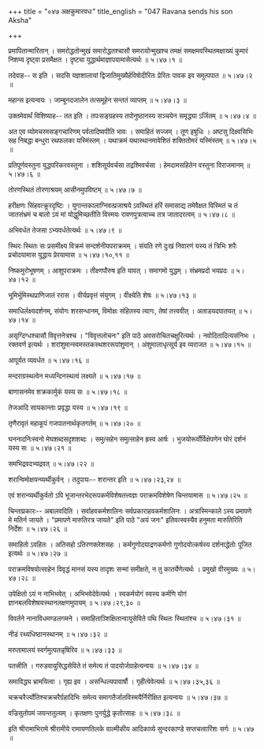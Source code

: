 +++
title = "०४७ अक्षकुमारवधः"
title_english = "047 Ravana sends his son Aksha"

+++


प्रमापितान्मारितान् । समरोद्धतोन्मुखं समारोद्धतश्चासौ समरायोन्मुखश्च
तमक्षं समक्षमवस्थितमक्षाख्यं कुमारं निशम्य दृष्ट्वा प्रसमैक्षत ।
दृष्ट्या युद्धार्थमाज्ञापयामासेत्यर्थः  ॥  ५।४७।१  ॥   

  

तदेवाह-- स इति । सदसि यज्ञशालायां द्विजातिमुख्यैर्हविषोदीरितः प्रेरितः
पावक इव समुत्पपात  ॥  ५।४७।२  ॥   

  

महान्स इत्यन्वयः । जाम्बूनदजालेन तत्समूहेन सन्ततं व्याप्तम्  ॥  ५।४७।३
 ॥   

  

उक्तमेवार्थं विशिष्याह-- तत इति । तपःसङ्ग्रहस्य तपोनुष्ठानस्य सञ्चयेन
समृद्ध्या ऽर्जितम्  ॥  ५।४७।४  ॥   

  

अत एव व्योमचरमसङ्गचारिणम् पर्वतादिष्वपीति भावः । समाहितं सज्जम् । तूण
इषुधिः । अष्टसु दिक्ष्वसिभिः सह निबद्धा बन्धुरा रथफलका यस्मिंस्तम् ।
यथाक्रमं यथास्थानमावेशितं शक्तितोमरं यस्मिंस्तम्  ॥ ५।४७।५  ॥   

  

प्रतिपूर्णवस्तुना युद्धपरिकरवस्तुना । शशिसूर्यवर्चसा तद्रश्मिवर्चसा ।
हेमदामसहितेन वस्तुना विराजमानम्  ॥  ५।४७।६  ॥   

  

तोरणस्थितं तोरणाश्रयम् आसीनमुपविष्टम्  ॥  ५।४७।७  ॥   

  

हरीक्षणः सिंहवत्क्रूरदृष्टिः । युगान्तकालाग्निवत्प्रजाश्रये ऽवस्थितं
हरिं समासाद्य तमेवैक्षत विस्मितं च तं जातसंभ्रमं च बालो ऽयं मां
योद्धुमिच्छतीति विस्मयः रावणपुत्रत्वाच्च तत्र जातादरत्वम्  ॥  ५।४७।८  ॥   

  

अभिवर्धत तेजसा ऽभ्यवर्धतेत्यर्थः  ॥  ५।४७।९  ॥   

  

स्थिरः स्थितः सः प्रसमीक्ष्य विक्रमं सन्दर्शनीयपराक्रमम् । संयति रणे
दुःखं निवारणं यस्य तं त्रिभिः शरैः प्रचोदयामास युद्धाय प्रेरयामास  ॥ 
५।४७।१०,११  ॥   

  

निष्कमुरोभूषणम् । आशुपराक्रमः । तीक्ष्णपौरुष इति यावत् । समागमो युद्धम्
। संभ्रमप्रदो भयप्रदः  ॥  ५।४७।१२  ॥   

  

भूमिर्भूमिस्थप्राणिजातं ररास । वीर्यप्रवृत्तं संयुगम् । वीक्ष्येति शेषः
 ॥  ५।४७।१३ ॥   

  

समाधिर्लक्ष्यदर्शनम्, संयोगः शरसन्धानम्, विमोक्षः संहितस्य त्यागः, तेषां
तत्त्ववीत् । अताडयदपातयत्  ॥  ५।४७।१४  ॥   

  

असृग्दिग्धश्चासौ विवृत्तनेत्रश्च । "विवृत्तलोचनः" इति पाठे
अवसरोचितचक्षुरित्यर्थः । नवोदितादित्यसंनिभः । रक्तवर्ण इत्यर्थः ।
शरांशुमान्स्वमस्तकस्थशररूपांशुमान् । अंशुमालाधृत्सूर्य इव व्यराजत  ॥ 
५।४७।१५  ॥   

  

आपूर्यत व्यवर्धत  ॥  ५।४७।१६  ॥   

  

मन्दराग्रस्थत्वेन मध्यन्दिनस्थत्वं लक्ष्यते  ॥  ५।४७।१७  ॥   

  

बाणासनमेव शक्रकार्मुकं यस्य सः  ॥  ५।४७।१८  ॥   

  

तेजआदि सायकान्ताः प्रवृद्धा यस्य  ॥  ५।४७।१९  ॥   

  

तृणैरावृतं महाकूपं गजपातनार्थकृतगर्तम्  ॥  ५।४७।२०  ॥   

  

घननादनिःस्वनो मेघशब्दसदृशशब्दः । समुत्सहेन समुत्साहेन ह्रस्व आर्षः ।
भुजयोरूर्वोर्विक्षेपणेन घोरं दर्शनं यस्य सः  ॥  ५।४७।२१  ॥   

  

समभिद्रवदभ्यद्रवत्  ॥  ५।४७।२२  ॥   

  

शरान्विमोक्षयन्व्यर्थीकुर्वन् । तदुपायः-- शरान्तर इति  ॥  ५।४७।२३,२४  ॥   

  

एवं शरान्व्यर्थीकुर्वतो ऽपि भूजान्तरभेदरूपकर्मविशेषतत्त्वज्ञः
पराक्रमविशेषेण चिन्तयामास  ॥  ५।४७।२५  ॥   

  

चिन्ताप्रकारः-- अबालवदिति । सर्वाहवकर्मशालिनः सर्वप्रकाराहवकर्मशालिनः ।
अत्रास्मिन्काले ऽस्य प्रमापणे मे मतिर्न जायते । "प्रमापणे मारुतिरत्र
जायते" इति पाठे "अयं जनः" इतिवत्स्वस्यैव हनुमता मारुतिरिति निर्देशः  ॥ 
५।४७।२६  ॥   

  

समाहितो ऽवहितः । अतिसहो ऽतिरणक्लेशसहः । कर्मगुणोदयाद्रणकर्मणो
गुणोदयोत्कर्षस्य दर्शनाद्धेतोः पूजित इत्यर्थः  ॥  ५।४७।२७  ॥   

  

पराक्रमविषयोत्साहेन विवृद्धं मानसं यस्य तादृशः सन्मां समीक्षते, न तु
कातर्येणेत्यर्थः । प्रमुखो वीरमुख्यः  ॥  ५।४७।२८  ॥   

  

उपेक्षितो ऽयं न नाभिभवेत् । अभिभवेदेवेत्यर्थः । स्वकर्मयोगं स्वस्य
कर्मणि योगं ज्ञानबलविशेषावस्थानलक्षणमुपायम्  ॥  ५।४७।२९,३०  ॥   

  

विवर्तने नानाविधमण्डलगमने । समाहिताञ्शिक्षितान्वायुसेविते पथि स्थितः
स्थितांश्च  ॥  ५।४७।३१  ॥   

  

नीडं रथ्यधिष्ठानस्थानम्  ॥  ५।४७।३२  ॥   

  

मरुतामालयं स्वर्गमुत्पतन्नृषिरिव  ॥  ५।४७।३३  ॥   

  

पतत्त्रीति । गरुडवायुसिद्धसेविते तं समेत्य तं पादयोर्जग्राहेत्यन्वयः  ॥ 
५।४७।३४  ॥   

  

समाविद्ध्य भ्रामयित्वा । गृह्य इव । असन्धिल्यपावार्षौ ।
गृहीत्वेवेत्यर्थः  ॥  ५।४७।३५,३६  ॥   

  

चक्रचरैर्ज्योतिश्चक्रचरैर्ग्रहादिभिः समेत्य
समागतैर्जातविस्मयैर्निरीक्षित इत्यन्वयः  ॥  ५।४७।३७  ॥   

  

वज्रिसुतोपमं जयन्ततुल्यम् । कृतक्षणः पुनर्युद्धे कृतोत्साहः  ॥  ५।४७।३८
 ॥   

  

इति श्रीरामाभिरामे श्रीरामीये रामायणतिलके वाल्मीकीय आदिकाव्ये
सुन्दरकाण्डे सप्तचत्वारिंशः सर्गः  ॥  ५।४७  ॥   

  


